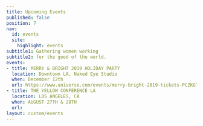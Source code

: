 ```yaml
---
title: Upcoming Events
published: false
position: 7
nav:
  id: events
  site:
    highlight: events
subtitle1: Gathering women working
subtitle2: for the good of the world.
events:
- title: MERRY & BRIGHT 2019 HOLIDAY PARTY
  location: Downtown LA, Naked Eye Studio
  when: December 12th
  url: https://www.universe.com/events/merry-bright-2019-tickets-PCZKGT/
- title: THE YELLOW CONFERENCE LA
  location: LOS ANGELES, CA
  when: AUGUST 27TH & 28TH
  url: 
layout: custom/events
---
```


